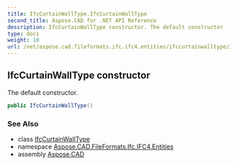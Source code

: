 ```yaml
---
title: IfcCurtainWallType.IfcCurtainWallType
second_title: Aspose.CAD for .NET API Reference
description: IfcCurtainWallType constructor. The default constructor
type: docs
weight: 10
url: /net/aspose.cad.fileformats.ifc.ifc4.entities/ifccurtainwalltype/ifccurtainwalltype/
---
```

## IfcCurtainWallType constructor

The default constructor.

```csharp
public IfcCurtainWallType()
```

### See Also

* class [IfcCurtainWallType](../)
* namespace [Aspose.CAD.FileFormats.Ifc.IFC4.Entities](../../ifccurtainwalltype/)
* assembly [Aspose.CAD](../../../)


